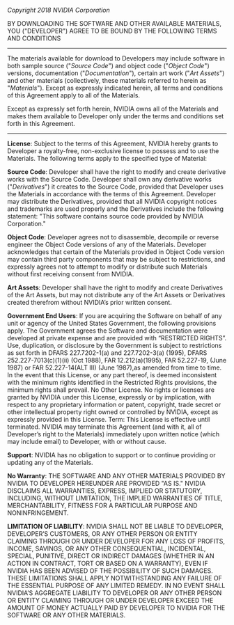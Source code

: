 *Copyright 2018 NVIDIA Corporation*

BY DOWNLOADING THE SOFTWARE AND OTHER AVAILABLE MATERIALS, YOU  ("DEVELOPER") AGREE TO BE BOUND BY THE FOLLOWING TERMS AND CONDITIONS

----------

The materials available for download to Developers may include software in both sample source ("*Source Code*") and object code ("*Object Code*") versions, documentation ("*Documentation*"), certain art work ("*Art Assets*") and other materials (collectively, these materials referred to herein as "*Materials*").  Except as expressly indicated herein, all terms and conditions of this Agreement apply to all of the Materials.

Except as expressly set forth herein, NVIDIA owns all of the Materials and makes them available to Developer only under the terms and conditions set forth in this Agreement.


----------


**License**:  Subject to the terms of this Agreement, NVIDIA hereby grants to Developer a royalty-free, non-exclusive license to possess and to use the Materials.  The following terms apply to the specified type of Material:

**Source Code**:  Developer shall have the right to modify and create derivative works with the Source Code.  Developer shall own any derivative works ("*Derivatives*") it creates to the Source Code, provided that Developer uses the Materials in accordance with the terms of this Agreement.  Developer may distribute the Derivatives, provided that all NVIDIA copyright notices and trademarks are used properly and the Derivatives include the following statement: "This software contains source code provided by NVIDIA Corporation."  

**Object Code**:  Developer agrees not to disassemble, decompile or reverse engineer the Object Code versions of any of the Materials.  Developer acknowledges that certain of the Materials provided in Object Code version may contain third party components that may be subject to restrictions, and expressly agrees not to attempt to modify or distribute such Materials without first receiving consent from NVIDIA.

**Art Assets**:  Developer shall have the right to modify and create Derivatives of the Art Assets, but may not distribute any of the Art Assets or Derivatives created therefrom without NVIDIA’s prior written consent.

**Government End Users**: If you are acquiring the Software on behalf of any unit or agency of the United States Government, the following provisions apply. The Government agrees the Software and documentation were developed at private expense and are provided with “RESTRICTED RIGHTS”. Use, duplication, or disclosure by the Government is subject to restrictions as set forth in DFARS 227.7202-1(a) and 227.7202-3(a) (1995), DFARS 252.227-7013(c)(1)(ii) (Oct 1988), FAR 12.212(a)(1995), FAR 52.227-19, (June 1987) or FAR 52.227-14(ALT III) (June 1987),as amended from time to time. In the event that this License, or any part thereof, is deemed inconsistent with the minimum rights identified in the Restricted Rights provisions, the minimum rights shall prevail.
No Other License. No rights or licenses are granted by NVIDIA under this License, expressly or by implication, with respect to any proprietary information or patent, copyright, trade secret or other intellectual property right owned or controlled by NVIDIA, except as expressly provided in this License.
Term:  This License is effective until terminated.  NVIDIA may terminate this Agreement (and with it, all of Developer’s right to the Materials) immediately upon written notice (which may include email) to Developer, with or without cause.

**Support**:  NVIDIA has no obligation to support or to continue providing or updating any of the Materials.

**No Warranty**:  THE SOFTWARE AND ANY OTHER MATERIALS PROVIDED BY NVIDIA TO DEVELOPER HEREUNDER ARE PROVIDED "AS IS."  NVIDIA DISCLAIMS ALL WARRANTIES, EXPRESS, IMPLIED OR STATUTORY, INCLUDING, WITHOUT LIMITATION, THE IMPLIED WARRANTIES OF TITLE, MERCHANTABILITY, FITNESS FOR A PARTICULAR PURPOSE AND NONINFRINGEMENT.

**LIMITATION OF LIABILITY**:  NVIDIA SHALL NOT BE LIABLE TO DEVELOPER, DEVELOPER’S CUSTOMERS, OR ANY OTHER PERSON OR ENTITY CLAIMING THROUGH OR UNDER DEVELOPER FOR ANY LOSS OF PROFITS, INCOME, SAVINGS, OR ANY OTHER CONSEQUENTIAL, INCIDENTAL, SPECIAL, PUNITIVE, DIRECT OR INDIRECT DAMAGES (WHETHER IN AN ACTION IN CONTRACT, TORT OR BASED ON A WARRANTY), EVEN IF NVIDIA HAS BEEN ADVISED OF THE POSSIBILITY OF SUCH DAMAGES.  THESE LIMITATIONS SHALL APPLY NOTWITHSTANDING ANY FAILURE OF THE ESSENTIAL PURPOSE OF ANY LIMITED REMEDY.  IN NO EVENT SHALL NVIDIA’S AGGREGATE LIABILITY TO DEVELOPER OR ANY OTHER PERSON OR ENTITY CLAIMING THROUGH OR UNDER DEVELOPER EXCEED THE AMOUNT OF MONEY ACTUALLY PAID BY DEVELOPER TO NVIDIA FOR THE SOFTWARE OR ANY OTHER MATERIALS.
